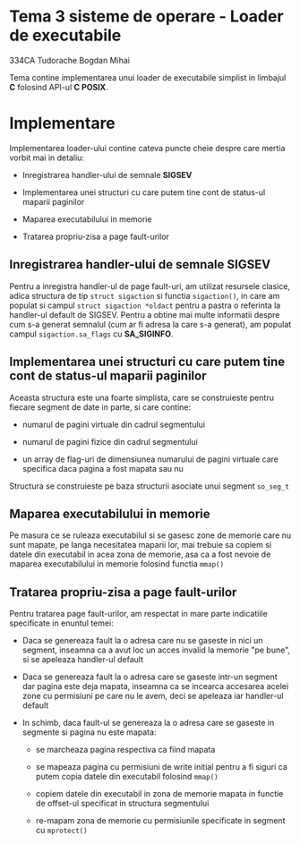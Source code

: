 # Tema 3 sisteme de operare - Loader de executabile

334CA Tudorache Bogdan Mihai

Tema contine implementarea unui loader de executabile simplist
in limbajul **C** folosind API-ul **C POSIX**. 

# Implementare

Implementarea loader-ului contine cateva puncte cheie despre care
mertia vorbit mai in detaliu:

* Inregistrarea handler-ului de semnale **SIGSEV**

* Implementarea unei structuri cu care putem tine cont de status-ul maparii paginilor

* Maparea executabilului in memorie

* Tratarea propriu-zisa a page fault-urilor

## Inregistrarea handler-ului de semnale SIGSEV

Pentru a inregistra handler-ul de page fault-uri, am utilizat resursele clasice, adica
structura de tip ```struct sigaction``` si functia ```sigaction()```, in care am populat
si campul ```struct sigaction *oldact``` pentru a pastra o referinta la handler-ul default
de SIGSEV. Pentru a obtine mai multe informatii despre cum s-a generat semnalul (cum ar fi adresa 
la care s-a generat), am populat campul ```sigaction.sa_flags``` cu **SA_SIGINFO**.

## Implementarea unei structuri cu care putem tine cont de status-ul maparii paginilor

Aceasta structura este una foarte simplista, care se construieste
pentru fiecare segment de date in parte, si care contine:

* numarul de pagini virtuale din cadrul segmentului

* numarul de pagini fizice din cadrul segmentului

* un array de flag-uri de dimensiunea numarului de pagini virtuale
care specifica daca pagina a fost mapata sau nu

Structura se construieste pe baza structurii asociate unui segment ```so_seg_t```

## Maparea executabilului in memorie

Pe masura ce se ruleaza executabilul si se gasesc zone de memorie care
nu sunt mapate, pe langa necesitatea maparii lor, mai trebuie sa copiem
si datele din executabil in acea zona de memorie, asa ca a fost nevoie
de maparea executabilului in memorie folosind functia ```mmap()```

## Tratarea propriu-zisa a page fault-urilor

Pentru tratarea page fault-urilor, am respectat in mare parte indicatiile
specificate in enuntul temei:

* Daca se genereaza fault la o adresa care nu se gaseste in nici un
segment, inseamna ca a avut loc un acces invalid la memorie "pe bune",
si se apeleaza handler-ul default

* Daca se genereaza fault la o adresa care se gaseste intr-un segment dar
pagina este deja mapata, inseamna ca se incearca accesarea acelei zone cu
permisiuni pe care nu le avem, deci se apeleaza iar handler-ul default

* In schimb, daca fault-ul se genereaza la o adresa care se gaseste in
segmente si pagina nu este mapata: 

  * se marcheaza pagina respectiva ca fiind mapata

  * se mapeaza pagina cu permisiuni de write
    initial pentru a fi siguri ca putem copia datele din executabil
    folosind ```mmap()```

  * copiem datele din executabil in zona de memorie mapata in functie de offset-ul specificat in structura segmentului

  * re-mapam zona de memorie cu permisiunile specificate in segment cu ```mprotect()```
